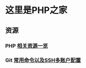 # 这里是PHP之家

## 资源

### PHP [相关资源一览](http://gitlab.yixinonline.org/php/php/blob/master/resource/awesome-php.md)
### Git [常用命令以及SSH多账户配置](http://gitlab.yixinonline.org/php/php/blob/master/resource/git.md)
